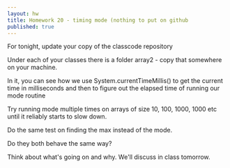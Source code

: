```yaml
---
layout: hw
title: Homework 20 - timing mode (nothing to put on github
published: true
---
```



For tonight, update your copy of the classcode repository

Under each of your classes there is a folder array2 - copy that somewhere on your machine.

In it, you can see how we use System.currentTimeMillis() to get the
current time in milliseconds and then to figure out the elapsed time
of running our mode routine

Try running mode multiple times on arrays of size 10, 100, 1000, 1000 etc until it reliably starts to slow down.

Do the same test on finding the max instead of the mode.

Do they both behave the same way?

Think about what's going on and why. We'll discuss in class tomorrow.
